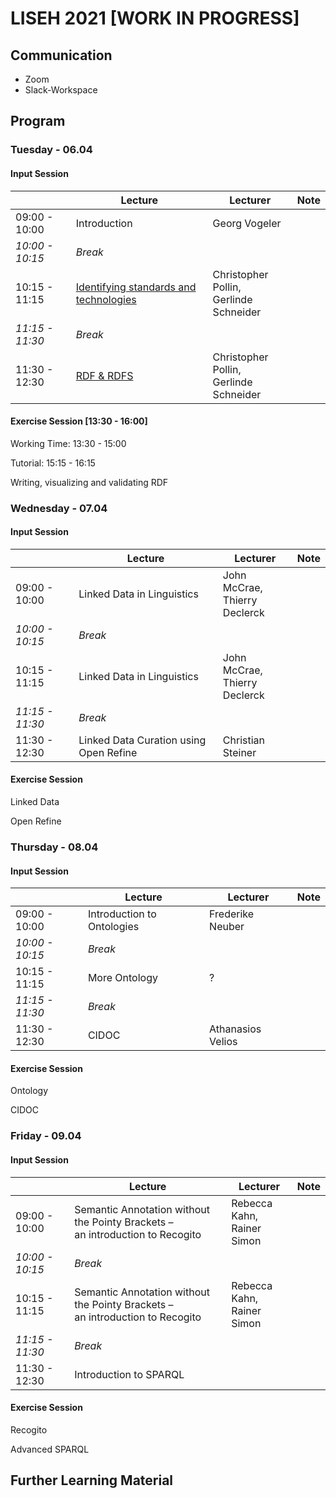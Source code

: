 # LISEH 2021 [WORK IN PROGRESS]

## Communication

- Zoom
- Slack-Workspace

## Program

### Tuesday - 06.04

#### Input Session

|                 | Lecture                                                      | Lecturer                                     | Note |
| --------------- | ------------------------------------------------------------ | -------------------------------------------- | ---- |
| 09:00 - 10:00   | Introduction                                                 | Georg Vogeler                                |      |
| *10:00 - 10:15* | *Break*                                                      |                                              |      |
| 10:15 - 11:15   | [Identifying standards and technologies](https://docs.google.com/presentation/d/1T7SW8qbnpFYdLQEOIN8StRZJ4cMedFHYWL08Ve35WXI/edit?usp=sharing) | Christopher Pollin, <br />Gerlinde Schneider |      |
| *11:15 - 11:30* | *Break*                                                      |                                              |      |
| 11:30 - 12:30   | [RDF & RDFS](https://docs.google.com/presentation/d/1uv8o7v4b0DWM75JQBEG9GNrMiq2wYY45Drq7oIvE0n8/edit?usp=sharing) | Christopher Pollin, <br />Gerlinde Schneider |      |

#### Exercise Session [13:30 - 16:00]

Working Time: 13:30 - 15:00

Tutorial: 15:15 - 16:15

Writing, visualizing and validating RDF

### Wednesday - 07.04

#### Input Session

|                 | Lecture                                | Lecturer                            | Note |
| --------------- | -------------------------------------- | ----------------------------------- | ---- |
| 09:00 - 10:00   | Linked Data in Linguistics             | John McCrae, <br />Thierry Declerck |      |
| *10:00 - 10:15* | *Break*                                |                                     |      |
| 10:15 - 11:15   | Linked Data in Linguistics             | John McCrae, <br />Thierry Declerck |      |
| *11:15 - 11:30* | *Break*                                |                                     |      |
| 11:30 - 12:30   | Linked Data Curation using Open Refine | Christian Steiner                   |      |

#### Exercise Session

Linked Data

Open Refine

### Thursday - 08.04

#### Input Session

|                 | Lecture                    | Lecturer          | Note |
| --------------- | -------------------------- | ----------------- | ---- |
| 09:00 - 10:00   | Introduction to Ontologies | Frederike Neuber  |      |
| *10:00 - 10:15* | *Break*                    |                   |      |
| 10:15 - 11:15   | More Ontology              | ?                 |      |
| *11:15 - 11:30* | *Break*                    |                   |      |
| 11:30 - 12:30   | CIDOC                      | Athanasios Velios |      |

#### Exercise Session

Ontology

CIDOC 

### Friday  - 09.04

#### Input Session

|                 | Lecture                                                      | Lecturer                        | Note |
| --------------- | ------------------------------------------------------------ | ------------------------------- | ---- |
| 09:00 - 10:00   | Semantic Annotation without the Pointy Brackets – <br />an introduction to Recogito | Rebecca Kahn,<br />Rainer Simon |      |
| *10:00 - 10:15* | *Break*                                                      |                                 |      |
| 10:15 - 11:15   | Semantic Annotation without the Pointy Brackets – <br />an introduction to Recogito | Rebecca Kahn,<br />Rainer Simon |      |
| *11:15 - 11:30* | *Break*                                                      |                                 |      |
| 11:30 - 12:30   | Introduction to SPARQL                                       |                                 |      |

#### Exercise Session

Recogito

Advanced SPARQL

## Further Learning Material